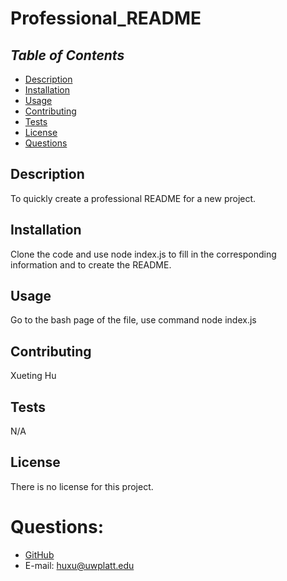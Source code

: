 # Professional_README

## _Table of Contents_

- [Description](#description)
- [Installation](#installation)
- [Usage](#usage)
- [Contributing](#contributing)
- [Tests](#tests)
- [License](#license)
- [Questions](#Questions)

## Description

To quickly create a professional README for a new project.

## Installation

Clone the code and use node index.js to fill in the corresponding information and to create the README.

## Usage

Go to the bash page of the file, use command node index.js

## Contributing

Xueting Hu

## Tests

N/A

## License

There is no license for this project.

# Questions:

- [GitHub](https://github.com/ting-hu)
- E-mail: <huxu@uwplatt.edu>
